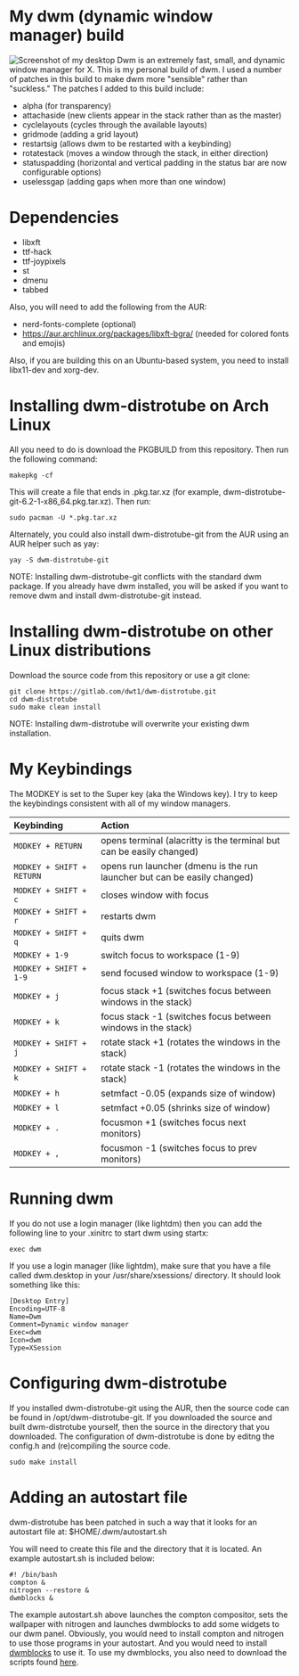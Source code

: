 # My dwm (dynamic window manager) build

![Screenshot of my desktop](https://gitlab.com/dwt1/dotfiles/raw/master/.screenshots/dotfiles04.png) 
Dwm is an extremely fast, small, and dynamic window manager for X.  This is my personal build of dwm.  I used a number of patches in this build to make dwm more "sensible" rather than "suckless."  The patches I added to this build include:
+ alpha (for transparency)
+ attachaside (new clients appear in the stack rather than as the master)
+ cyclelayouts (cycles through the available layouts)
+ gridmode (adding a grid layout)
+ restartsig (allows dwm to be restarted with a keybinding)
+ rotatestack (moves a window through the stack, in either direction)
+ statuspadding (horizontal and vertical padding in the status bar are now configurable options)
+ uselessgap (adding gaps when more than one window)

# Dependencies
+ libxft
+ ttf-hack
+ ttf-joypixels
+ st
+ dmenu
+ tabbed

Also, you will need to add the following from the AUR:
+ nerd-fonts-complete (optional)
+ https://aur.archlinux.org/packages/libxft-bgra/ (needed for colored fonts and emojis)

Also, if you are building this on an Ubuntu-based system, you need to install libx11-dev and xorg-dev.

# Installing dwm-distrotube on Arch Linux

All you need to do is download the PKGBUILD from this repository.  Then run the following command:

	makepkg -cf
	
This will create a file that ends in .pkg.tar.xz (for example, dwm-distrotube-git-6.2-1-x86_64.pkg.tar.xz).  Then run:

	sudo pacman -U *.pkg.tar.xz 
	
Alternately, you could also install dwm-distrotube-git from the AUR using an AUR helper such as yay:

	yay -S dwm-distrotube-git
	
NOTE: Installing dwm-distrotube-git conflicts with the standard dwm package.  If you already have dwm installed, you will be asked if you want to remove dwm and install dwm-distrotube-git instead. 
	
	
# Installing dwm-distrotube on other Linux distributions

Download the source code from this repository or use a git clone:

	git clone https://gitlab.com/dwt1/dwm-distrotube.git
	cd dwm-distrotube
    sudo make clean install
	
NOTE: Installing dwm-distrotube will overwrite your existing dwm installation.
	
# My Keybindings

The MODKEY is set to the Super key (aka the Windows key).  I try to keep the
keybindings consistent with all of my window managers.

| Keybinding | Action |
| :--- | :--- |
| `MODKEY + RETURN` | opens terminal (alacritty is the terminal but can be easily changed) |
| `MODKEY + SHIFT + RETURN` | opens run launcher (dmenu is the run launcher but can be easily changed) |
| `MODKEY + SHIFT + c` | closes window with focus |
| `MODKEY + SHIFT + r` | restarts dwm |
| `MODKEY + SHIFT + q` | quits dwm |
| `MODKEY + 1-9` | switch focus to workspace (1-9) |
| `MODKEY + SHIFT + 1-9` | send focused window to workspace (1-9) |
| `MODKEY + j` | focus stack +1 (switches focus between windows in the stack) |
| `MODKEY + k` | focus stack -1 (switches focus between windows in the stack) |
| `MODKEY + SHIFT + j` | rotate stack +1 (rotates the windows in the stack) |
| `MODKEY + SHIFT + k` | rotate stack -1 (rotates the windows in the stack) |
| `MODKEY + h` | setmfact -0.05 (expands size of window) |
| `MODKEY + l` | setmfact +0.05 (shrinks size of window) |
| `MODKEY + .` | focusmon +1 (switches focus next monitors) |
| `MODKEY + ,` | focusmon -1 (switches focus to prev monitors) |


# Running dwm

If you do not use a login manager (like lightdm) then you can add the following line to your .xinitrc to start dwm using startx:

    exec dwm
	
If you use a login manager (like lightdm), make sure that you have a file called dwm.desktop in your /usr/share/xsessions/ directory.  It should look something like this:

	[Desktop Entry]
	Encoding=UTF-8
	Name=Dwm
	Comment=Dynamic window manager
	Exec=dwm
	Icon=dwm
	Type=XSession


# Configuring dwm-distrotube

If you installed dwm-distrotube-git using the AUR, then the source code can be found in /opt/dwm-distrotube-git.  If you downloaded the source and built dwm-distrotube yourself, then the source in the directory that you downloaded.  The configuration of dwm-distrotube is done by editng the config.h and (re)compiling the source code.  

	sudo make install
	
# Adding an autostart file

dwm-distrotube has been patched in such a way that it looks for an autostart file at: $HOME/.dwm/autostart.sh

You will need to create this file and the directory that it is located.  An example autostart.sh is included below:

	#! /bin/bash 
	compton &
	nitrogen --restore &
	dwmblocks &
	
The example autostart.sh above launches the compton compositor, sets the wallpaper with nitrogen and launches dwmblocks to add some widgets to our dwm panel.  Obviously, you would need to install compton and nitrogen to use those programs in your autostart.  And you would need to install [dwmblocks](https://gitlab.com/dwt1/dotfiles/-/tree/master/dwmblocks) to use it.  To use my dwmblocks, you also need to download the scripts found [here](https://gitlab.com/dwt1/dotfiles/-/tree/master/.local%2Fbin).
